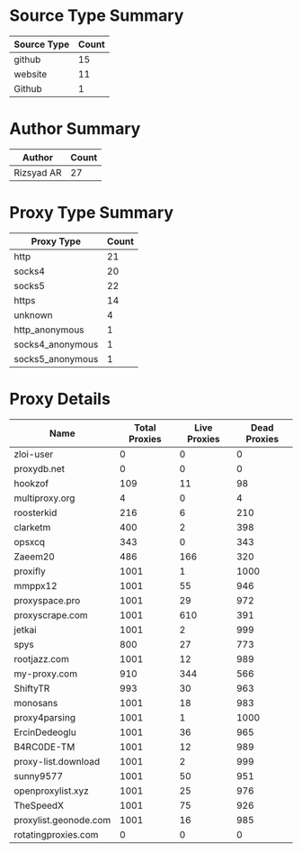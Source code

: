 # Source Type Summary

| Source Type | Count |
|-------------|-------|
| github | 15 |
| website | 11 |
| Github | 1 |


# Author Summary

| Author | Count |
|--------|-------|
| Rizsyad AR | 27 |


# Proxy Type Summary

| Proxy Type | Count |
|------------|-------|
| http | 21 |
| socks4 | 20 |
| socks5 | 22 |
| https | 14 |
| unknown | 4 |
| http_anonymous | 1 |
| socks4_anonymous | 1 |
| socks5_anonymous | 1 |


# Proxy Details

| Name | Total Proxies | Live Proxies | Dead Proxies |
|------|---------------|--------------|---------------|
| zloi-user | 0 | 0 | 0 |
| proxydb.net | 0 | 0 | 0 |
| hookzof | 109 | 11 | 98 |
| multiproxy.org | 4 | 0 | 4 |
| roosterkid | 216 | 6 | 210 |
| clarketm | 400 | 2 | 398 |
| opsxcq | 343 | 0 | 343 |
| Zaeem20 | 486 | 166 | 320 |
| proxifly | 1001 | 1 | 1000 |
| mmppx12 | 1001 | 55 | 946 |
| proxyspace.pro | 1001 | 29 | 972 |
| proxyscrape.com | 1001 | 610 | 391 |
| jetkai | 1001 | 2 | 999 |
| spys | 800 | 27 | 773 |
| rootjazz.com | 1001 | 12 | 989 |
| my-proxy.com | 910 | 344 | 566 |
| ShiftyTR | 993 | 30 | 963 |
| monosans | 1001 | 18 | 983 |
| proxy4parsing | 1001 | 1 | 1000 |
| ErcinDedeoglu | 1001 | 36 | 965 |
| B4RC0DE-TM | 1001 | 12 | 989 |
| proxy-list.download | 1001 | 2 | 999 |
| sunny9577 | 1001 | 50 | 951 |
| openproxylist.xyz | 1001 | 25 | 976 |
| TheSpeedX | 1001 | 75 | 926 |
| proxylist.geonode.com | 1001 | 16 | 985 |
| rotatingproxies.com | 0 | 0 | 0 |
